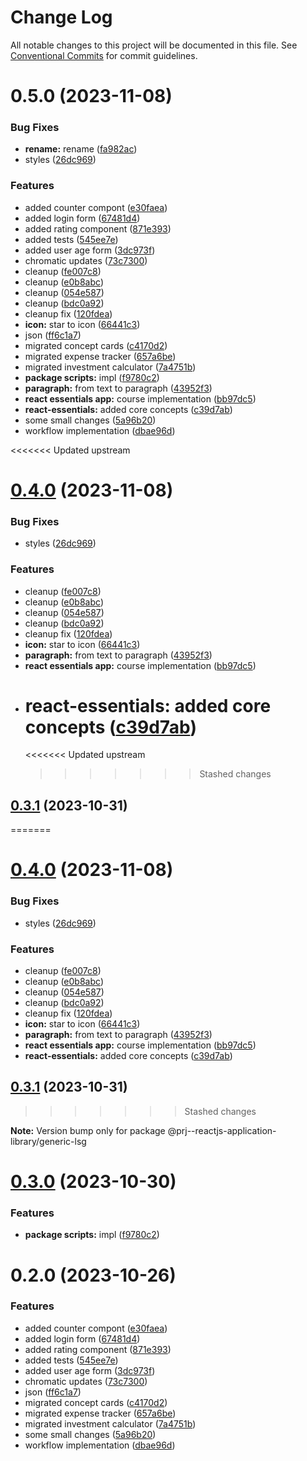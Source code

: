# Change Log

All notable changes to this project will be documented in this file.
See [Conventional Commits](https://conventionalcommits.org) for commit guidelines.

# 0.5.0 (2023-11-08)

### Bug Fixes

-   **rename:** rename ([fa982ac](https://github.com/paulAlexSerban/prj--reactjs-application-library/commit/fa982ac05c386e2f9563611d754b73bc08b54894))
-   styles ([26dc969](https://github.com/paulAlexSerban/prj--reactjs-application-library/commit/26dc969af330dda8d62faf01cd1de9e6ece542fd))

### Features

-   added counter compont ([e30faea](https://github.com/paulAlexSerban/prj--reactjs-application-library/commit/e30faeaa5dcfcb048205dcd92b5ef57000c47acc))
-   added login form ([67481d4](https://github.com/paulAlexSerban/prj--reactjs-application-library/commit/67481d4f1abecb1a382ffa5f820c7ff8acc25295))
-   added rating component ([871e393](https://github.com/paulAlexSerban/prj--reactjs-application-library/commit/871e393f0f2132d22529487a60eaa1bb9dd03432))
-   added tests ([545ee7e](https://github.com/paulAlexSerban/prj--reactjs-application-library/commit/545ee7ed79bb6c88ebbb863c143fd949c548bda4))
-   added user age form ([3dc973f](https://github.com/paulAlexSerban/prj--reactjs-application-library/commit/3dc973f8ea79a06180adead51d090808e4db0f74))
-   chromatic updates ([73c7300](https://github.com/paulAlexSerban/prj--reactjs-application-library/commit/73c730043a99e4c89ce32ff79b614fde9b945146))
-   cleanup ([fe007c8](https://github.com/paulAlexSerban/prj--reactjs-application-library/commit/fe007c8c6119a0a7f875b185dfd586117dc24fbe))
-   cleanup ([e0b8abc](https://github.com/paulAlexSerban/prj--reactjs-application-library/commit/e0b8abce990c1f5cfd6cf7611a534da53fea446b))
-   cleanup ([054e587](https://github.com/paulAlexSerban/prj--reactjs-application-library/commit/054e587ee273e2c7254472f3d072ed1f299c22c4))
-   cleanup ([bdc0a92](https://github.com/paulAlexSerban/prj--reactjs-application-library/commit/bdc0a92044bd5b3691ec5f56c9ea2f86e3a7802e))
-   cleanup fix ([120fdea](https://github.com/paulAlexSerban/prj--reactjs-application-library/commit/120fdeab392739c535161d5a84eea9c3fe337961))
-   **icon:** star to icon ([66441c3](https://github.com/paulAlexSerban/prj--reactjs-application-library/commit/66441c346c41da6de5139894558be64060a0206c))
-   json ([ff6c1a7](https://github.com/paulAlexSerban/prj--reactjs-application-library/commit/ff6c1a7c419f4e66511235803ec26a9db5a85314))
-   migrated concept cards ([c4170d2](https://github.com/paulAlexSerban/prj--reactjs-application-library/commit/c4170d2130e71d04e587acd0f9a4f1becef4d0b3))
-   migrated expense tracker ([657a6be](https://github.com/paulAlexSerban/prj--reactjs-application-library/commit/657a6bef2fb694fa88de672cb984d293dfe4847c))
-   migrated investment calculator ([7a4751b](https://github.com/paulAlexSerban/prj--reactjs-application-library/commit/7a4751bc21a85194e1caa99b07ad693834e1de35))
-   **package scripts:** impl ([f9780c2](https://github.com/paulAlexSerban/prj--reactjs-application-library/commit/f9780c2896d185c8adf83f5af0782939e799b430))
-   **paragraph:** from text to paragraph ([43952f3](https://github.com/paulAlexSerban/prj--reactjs-application-library/commit/43952f31ec26c6e1fefd16513e1053fe5b857345))
-   **react essentials app:** course implementation ([bb97dc5](https://github.com/paulAlexSerban/prj--reactjs-application-library/commit/bb97dc5c0793c9e19bc5b01da1733f97d91988b4))
-   **react-essentials:** added core concepts ([c39d7ab](https://github.com/paulAlexSerban/prj--reactjs-application-library/commit/c39d7ab1412af79df1e6602da05f4b08cd1e3e54))
-   some small changes ([5a96b20](https://github.com/paulAlexSerban/prj--reactjs-application-library/commit/5a96b201034042e2f71b4cd0abaa245a2df90822))
-   workflow implementation ([dbae96d](https://github.com/paulAlexSerban/prj--reactjs-application-library/commit/dbae96dfe108f8a2638051cb727efc6b86b606d4))

<<<<<<< Updated upstream

# [0.4.0](https://github.com/paulAlexSerban/prj--reactjs-component-lib/compare/@prj--reactjs-component-lib/generic-lsg@0.3.1...@prj--reactjs-component-lib/generic-lsg@0.4.0) (2023-11-08)

### Bug Fixes

-   styles ([26dc969](https://github.com/paulAlexSerban/prj--reactjs-component-lib/commit/26dc969af330dda8d62faf01cd1de9e6ece542fd))

### Features

-   cleanup ([fe007c8](https://github.com/paulAlexSerban/prj--reactjs-component-lib/commit/fe007c8c6119a0a7f875b185dfd586117dc24fbe))
-   cleanup ([e0b8abc](https://github.com/paulAlexSerban/prj--reactjs-component-lib/commit/e0b8abce990c1f5cfd6cf7611a534da53fea446b))
-   cleanup ([054e587](https://github.com/paulAlexSerban/prj--reactjs-component-lib/commit/054e587ee273e2c7254472f3d072ed1f299c22c4))
-   cleanup ([bdc0a92](https://github.com/paulAlexSerban/prj--reactjs-component-lib/commit/bdc0a92044bd5b3691ec5f56c9ea2f86e3a7802e))
-   cleanup fix ([120fdea](https://github.com/paulAlexSerban/prj--reactjs-component-lib/commit/120fdeab392739c535161d5a84eea9c3fe337961))
-   **icon:** star to icon ([66441c3](https://github.com/paulAlexSerban/prj--reactjs-component-lib/commit/66441c346c41da6de5139894558be64060a0206c))
-   **paragraph:** from text to paragraph ([43952f3](https://github.com/paulAlexSerban/prj--reactjs-component-lib/commit/43952f31ec26c6e1fefd16513e1053fe5b857345))
-   **react essentials app:** course implementation ([bb97dc5](https://github.com/paulAlexSerban/prj--reactjs-component-lib/commit/bb97dc5c0793c9e19bc5b01da1733f97d91988b4))
-   # **react-essentials:** added core concepts ([c39d7ab](https://github.com/paulAlexSerban/prj--reactjs-component-lib/commit/c39d7ab1412af79df1e6602da05f4b08cd1e3e54))
    <<<<<<< Updated upstream
    > > > > > > > Stashed changes

## [0.3.1](https://github.com/paulAlexSerban/prj--reactjs-component-lib/compare/@prj--reactjs-component-lib/generic-lsg@0.3.0...@prj--reactjs-component-lib/generic-lsg@0.3.1) (2023-10-31)

=======

# [0.4.0](https://github.com/paulAlexSerban/prj--reactjs-application-library/compare/@prj--reactjs-application-library/generic-lsg@0.3.1...@prj--reactjs-application-library/generic-lsg@0.4.0) (2023-11-08)

### Bug Fixes

-   styles ([26dc969](https://github.com/paulAlexSerban/prj--reactjs-application-library/commit/26dc969af330dda8d62faf01cd1de9e6ece542fd))

### Features

-   cleanup ([fe007c8](https://github.com/paulAlexSerban/prj--reactjs-application-library/commit/fe007c8c6119a0a7f875b185dfd586117dc24fbe))
-   cleanup ([e0b8abc](https://github.com/paulAlexSerban/prj--reactjs-application-library/commit/e0b8abce990c1f5cfd6cf7611a534da53fea446b))
-   cleanup ([054e587](https://github.com/paulAlexSerban/prj--reactjs-application-library/commit/054e587ee273e2c7254472f3d072ed1f299c22c4))
-   cleanup ([bdc0a92](https://github.com/paulAlexSerban/prj--reactjs-application-library/commit/bdc0a92044bd5b3691ec5f56c9ea2f86e3a7802e))
-   cleanup fix ([120fdea](https://github.com/paulAlexSerban/prj--reactjs-application-library/commit/120fdeab392739c535161d5a84eea9c3fe337961))
-   **icon:** star to icon ([66441c3](https://github.com/paulAlexSerban/prj--reactjs-application-library/commit/66441c346c41da6de5139894558be64060a0206c))
-   **paragraph:** from text to paragraph ([43952f3](https://github.com/paulAlexSerban/prj--reactjs-application-library/commit/43952f31ec26c6e1fefd16513e1053fe5b857345))
-   **react essentials app:** course implementation ([bb97dc5](https://github.com/paulAlexSerban/prj--reactjs-application-library/commit/bb97dc5c0793c9e19bc5b01da1733f97d91988b4))
-   **react-essentials:** added core concepts ([c39d7ab](https://github.com/paulAlexSerban/prj--reactjs-application-library/commit/c39d7ab1412af79df1e6602da05f4b08cd1e3e54))

## [0.3.1](https://github.com/paulAlexSerban/prj--reactjs-application-library/compare/@prj--reactjs-application-library/generic-lsg@0.3.0...@prj--reactjs-application-library/generic-lsg@0.3.1) (2023-10-31)

> > > > > > > Stashed changes

**Note:** Version bump only for package @prj--reactjs-application-library/generic-lsg

# [0.3.0](https://github.com/paulAlexSerban/prj--reactjs-application-library/compare/@prj--reactjs-application-library/generic-lsg@0.2.0...@prj--reactjs-application-library/generic-lsg@0.3.0) (2023-10-30)

### Features

-   **package scripts:** impl ([f9780c2](https://github.com/paulAlexSerban/prj--reactjs-application-library/commit/f9780c2896d185c8adf83f5af0782939e799b430))

# 0.2.0 (2023-10-26)

### Features

-   added counter compont ([e30faea](https://github.com/paulAlexSerban/prj--reactjs-application-library/commit/e30faeaa5dcfcb048205dcd92b5ef57000c47acc))
-   added login form ([67481d4](https://github.com/paulAlexSerban/prj--reactjs-application-library/commit/67481d4f1abecb1a382ffa5f820c7ff8acc25295))
-   added rating component ([871e393](https://github.com/paulAlexSerban/prj--reactjs-application-library/commit/871e393f0f2132d22529487a60eaa1bb9dd03432))
-   added tests ([545ee7e](https://github.com/paulAlexSerban/prj--reactjs-application-library/commit/545ee7ed79bb6c88ebbb863c143fd949c548bda4))
-   added user age form ([3dc973f](https://github.com/paulAlexSerban/prj--reactjs-application-library/commit/3dc973f8ea79a06180adead51d090808e4db0f74))
-   chromatic updates ([73c7300](https://github.com/paulAlexSerban/prj--reactjs-application-library/commit/73c730043a99e4c89ce32ff79b614fde9b945146))
-   json ([ff6c1a7](https://github.com/paulAlexSerban/prj--reactjs-application-library/commit/ff6c1a7c419f4e66511235803ec26a9db5a85314))
-   migrated concept cards ([c4170d2](https://github.com/paulAlexSerban/prj--reactjs-application-library/commit/c4170d2130e71d04e587acd0f9a4f1becef4d0b3))
-   migrated expense tracker ([657a6be](https://github.com/paulAlexSerban/prj--reactjs-application-library/commit/657a6bef2fb694fa88de672cb984d293dfe4847c))
-   migrated investment calculator ([7a4751b](https://github.com/paulAlexSerban/prj--reactjs-application-library/commit/7a4751bc21a85194e1caa99b07ad693834e1de35))
-   some small changes ([5a96b20](https://github.com/paulAlexSerban/prj--reactjs-application-library/commit/5a96b201034042e2f71b4cd0abaa245a2df90822))
-   workflow implementation ([dbae96d](https://github.com/paulAlexSerban/prj--reactjs-application-library/commit/dbae96dfe108f8a2638051cb727efc6b86b606d4))
